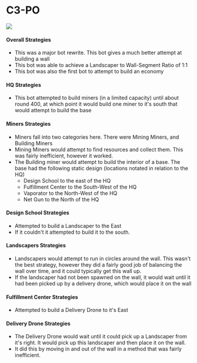 # C3-PO

![](https://cdn3.movieweb.com/i/article/9eIsTJMJ8mQ6rOqYYgfuv1G12wkn8v/1200:100/Star-Wars-9-Anthony-Daniels-C3po-Wrapped.jpg)

#### Overall Strategies
- This was a major bot rewrite. This bot gives a much better attempt at building a wall
- This bot was able to achieve a Landscaper to Wall-Segment Ratio of 1:1
- This bot was also the first bot to attempt to build an economy

#### HQ Strategies
- This bot attempted to build miners (in a limited capacity) until about round 400, at which point it would build one miner
to it's south that would attempt to build the base

#### Miners Strategies
- Miners fall into two categories here. There were Mining Miners, and Building Miners
- Mining Miners would attempt to find resources and collect them. This was fairly inefficient, however it worked.
- The Building miner would attempt to build the interior of a base. The base had the following static design (locations 
notated in relation to the HQ)
    - Design School to the east of the HQ
    - Fulfillment Center to the South-West of the HQ
    - Vaporator to the North-West of the HQ
    - Net Gun to the North of the HQ

#### Design School Strategies
- Attempted to build a Landscaper to the East
- If it couldn't it attempted to build it to the south.

#### Landscapers Strategies
- Landscapers would attempt to run in circles around the wall. This wasn't the best strategy, however they did a fairly good
job of balancing the wall over time, and it could typically get this wall up.
- If the landscaper had not been spawned on the wall, it would wait until it had been picked up by a delivery drone, which would
place it on the wall

#### Fulfillment Center Strategies
- Attempted to build a Delivery Drone to it's East

#### Delivery Drone Strategies
- The Delivery Drone would wait until it could pick up a Landscaper from it's right. It would pick up this landscaper and
then place it on the wall.
- It did this by moving in and out of the wall in a method that was fairly inefficient.